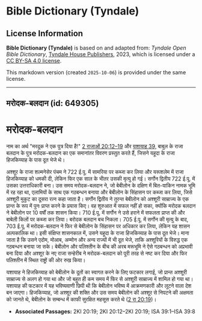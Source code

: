 # Bible Dictionary (Tyndale)

## License Information

**Bible Dictionary (Tyndale)** is based on and adapted from: _Tyndale Open Bible Dictionary_, [Tyndale House Publishers](https://tyndaleopenresources.com/), 2023, which is licensed under a [CC BY-SA 4.0 license](https://creativecommons.org/licenses/by-sa/4.0/legalcode.en).

This markdown version (created `2025-10-06`) is provided under the same license.



--------------------------------

## मरोदक-बलदान (id: 649305)

मरोदक\-बलदान
============

नाम का अर्थ "मरदूक ने एक पुत्र दिया है!" [2 राजाओं 20:12–19](https://ref.ly/2Kgs20:12-2Kgs20:19) और [यशायाह 39,](https://ref.ly/Isa39:1-Isa39:8) बाबुल के राजा बलदान के पुत्र मरोदक\-बलदान का एक समानांतर विवरण प्रस्तुत करते हैं, जिसने यहूदा के राजा हिजकिय्याह के पास दूत भेजे थे।

अश्शूर के राजा शल्मनेसेर पंचम ने 722 ई.पू. में सामरिया पर कब्जा कर लिया और यरूशलेम में राजा हिजकिय्याह को धमकी दी, लेकिन फिर एक साल के भीतर उसकी मृत्यु हो गई। सर्गोन द्वितीय 722 ई.पू. में उसका उत्तराधिकारी बना। उस समय मरोदक\-बलदान ने, जो बेबीलोन के दक्षिण में बित\-याकिन नामक भूमि में रह रहा था, एलामियों के साथ एक गठबन्धन बनाया और बेबीलोन के सिंहासन पर कब्जा कर लिया, जिसे अश्शूरी मुकुट का दूसरा रत्न कहा जाता है। सर्गोन द्वितीय ने तुरन्त बेबीलोन को अश्शूरी साम्राज्य के एक प्रान्त के रूप में पुनः प्राप्त करने के प्रयास किए। वह शुरुआत में सफल नहीं हो सका, क्योंकि मरोदक बलदान ने बेबीलोन पर 10 वर्षों तक शासन किया। 710 ई.पू. में सर्गोन ने उसे हराने में सफलता प्राप्त की और बाबेली किलों पर कब्जा कर लिया। बरोदक बलदान बच निकला। 705 ई.पू. में सर्गोन की मृत्यु के बाद, 703 ई.पू. में मरोदक\-बलदान ने फिर से बेबीलोन के सिंहासन पर अधिकार कर लिया, लेकिन यह शासन अल्पकालिक था। इसी संक्षिप्त शासनकाल में, उसने यहूदा के राजा हिजकिय्याह के पास दूत भेजे। माना जाता है कि उसने एदोम, मोआब, अम्मोन और अन्य राज्यों में भी दूत भेजे, ताकि अश्शूरियों के विरुद्ध एक गठबन्धन बनाया जा सके। बेबीलोन और पलिश्तीन के बीच की अरब मरूभूमि ने ऐसे गठबन्धन को अप्रभावी बना दिया और अश्शूर के नए राजा सन्हेरीब ने मरोदक\-बलदान को पूरी तरह से नष्ट कर दिया और फिर पलिश्तीन में स्थित राष्ट्रों की ओर रुख किया।

यशायाह ने हिजकिय्याह को बेबीलोन के दूतों का स्वागत करने के लिए फटकार लगाई, जो प्रान्त अश्शूरी साम्राज्य से अलग हो गया था और जो बहुत ही कम समय में फिर से अश्शूरी साम्राज्य में शामिल हो गया था। यशायाह की फटकार में यह भविष्यवाणी छिपी थी कि बेबीलोन भविष्य में आक्रमणकारी और लूटने वाला देश बन जाएगा। हिजकिय्याह, जो अश्शूर की शक्ति और उस समय बेबीलोन की अश्शूर से निपटने की अक्षमता को जानते थे, बेबीलोन के सम्बन्ध में काफी सुरक्षित महसूस करते थे ([2 रा 20:19](https://ref.ly/2Kgs20:19))।

* **Associated Passages:** 2KI 20:19; 2KI 20:12–2KI 20:19; ISA 39:1–ISA 39:8

